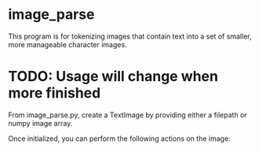 # image_parse

This program is for tokenizing images that contain text into a set of
    smaller, more manageable character images.

# TODO: Usage will change when more finished
From image_parse.py, create a TextImage by providing either a filepath or
    numpy image array.

Once initialized, you can perform the following actions on the image:
